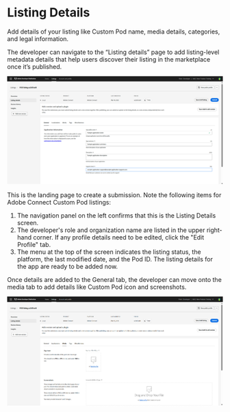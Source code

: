 # Listing Details

Add details of your listing like Custom Pod name, media details, categories, and legal information. 

The developer can navigate to the “Listing details” page to add listing-level metadata details that help users discover their listing in the marketplace once it’s published.


![Screenshot of listing details page - General](./screenshot_1.png)

This is the landing page to create a submission. Note the following items for Adobe Connect Custom Pod listings:

1. The navigation panel on the left confirms that this is the Listing Details screen.
2. The developer's role and organization name are listed in the upper right-hand corner. If any profile details need to be edited, click the "Edit Profile" tab.
3. The menu at the top of the screen indicates the listing status, the platform, the last modified date, and the Pod ID. The listing details for the app are ready to be added now.

Once details are added to the General tab, the developer can move onto the media tab to add details like Custom Pod icon and screenshots. 

![Screenshot of listing details page - Media](./screenshot_2.png)
